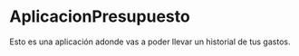 # AplicacionPresupuesto
Esto es una aplicación adonde vas a poder llevar un historial de tus gastos.
